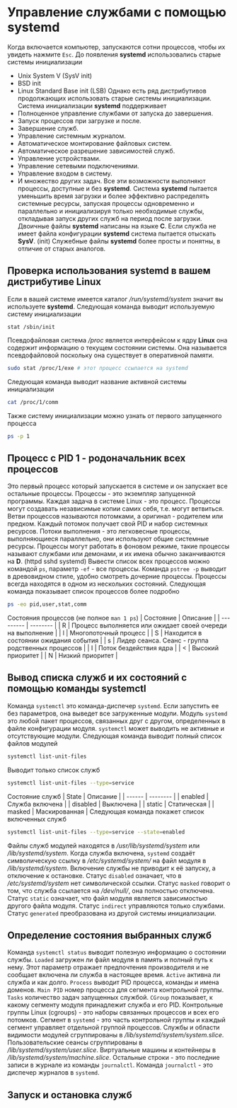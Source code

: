# Управление службами с помощью systemd
Когда включается компьютер, запускаются сотни процессов, чтобы их увидеть нажмите `Esc`.
До появления __systemd__ использовались старые системы инициализации
- Unix System V (SysV init)
- BSD init
- Linux Standard Base init (LSB)
Однако есть ряд дистрибутивов продолжающих использовать старые системы инициализации.
Система инициализации __systemd__ поддерживает
- Полноценное управление службами от запуска до завершения.
- Запуск процессов при загрузке и после.
- Завершение служб.
- Управление системным журналом.
- Автоматическое монтирование файловых систем.
- Автоматическое разрешение зависимостей служб.
- Управление устройствами.
- Управление сетевыми подключениями.
- Управление входом в систему.
- И множество других задач.
Все эти возможности выполняют процессы, доступные и без __systemd__.
Система __systemd__ пытается уменьшить время загрузки и более эффективно распределять
системные ресурсы, запуская процессы одновременно и параллельно и инициализируя
только необходимые службы, откладывая запуск других служб на период после загрузки.
Двоичные файлы __systemd__ написаны на языке __C__.
Если служба не имеет файла конфигурации __systemd__ система пытается отыскать __SysV__. (init)
Служебные файлы __systemd__ более просты и понятны, в отличие от старых аналогов.

## Проверка использования systemd в вашем дистрибутиве Linux
Если в вашей системе имеется каталог _/run/systemd/system_ значит вы используете __systemd__.
Следующая команда выводит используемую систему инициализации
```bin
stat /sbin/init
```
Псевдофайловая система _/proc_ является интерфейсом к ядру __Linux__ она содержит информацию
о текущем состоянии системы. Она называется псевдофайловой поскольку она существует в
оперативной памяти.
```bash
sudo stat /proc/1/exe # этот процесс ссылается на systemd
```
Следующая команда выводит название активной системы инициализации
```bash
cat /proc/1/comm
```
Также систему инициализации можно узнать от первого запущенного процесса
```bash
ps -p 1
```

## Процесс с PID 1 - родоначальник всех процессов
Это первый процесс который запускается в системе и он запускает все остальные процессы.
Процессы - это экземпляр запущенной программы.
Каждая задача в системе Linux - это процесс.
Процессы могут создавать независимые копии самих себя, т.е. могут ветвиться.
Ветви процессов называются потомками, а оригинал - родителем или предком.
Каждый потомок получает свой PID и набор системных ресурсов.
Потоки выполнения - это легковесные процессы, выполняющиеся параллельно, они используют
общие системные ресурсы.
Процессы могут работать в фоновом режиме, такие процессы называют службами или демонами,
и их имена обычно заканчиваются на __D__. (httpd sshd systemd)
Вывести список всех процессов можно командой `ps`, параметр `-ef` - все процессы.
Команда `pstree -p` выводит в древовидном стиле, удобно смотреть дочерние процессы.
Процессы всегда находятся в одном из нескольких состояний.
Следующая команда показывает список процессов более подробно
```bash
ps -eo pid,user,stat,comm
```
Состояния процессов (не полное `man 1 ps`)
| Состояние | Описание                                                    |
| --------- | --------                                                    |
| R         | Процесс выполняется или ожидает своей очереди на выполнение |
| l         | Многопоточный процесс                                       |
| S         | Находится в состоянии ожидания события                      |
| s         | Лидер сеанса. Сеанс - группа родственных процессов          |
| I         | Поток бездействия ядра                                      |
| <         | Высокий приоритет                                           |
| N         | Низкий приоритет                                            |

## Вывод списка служб и их состояний с помощью команды systemctl
Команда `systemctl` это команда-диспечер `systemd`.
Если запустить ее без параметров, она выведет все загруженные модули.
Модуль `systemd` это любой пакет процессов, связанных друг с другом, определенных
в файле конфигурации модуля.
`systemctl` может выводить не активные и отсутствующие модули.
Следующая команда выводит полный список файлов модулей
```bash
systemctl list-unit-files
```
Выводит только список служб
```bash
systemctl list-unit-files --type=service
```
Состояние служб
| State    | Описание        |
| ------   | --------        |
| enabled  | Служба включена |
| disabled | Выключена       |
| static   | Статическая     |
| masked   | Маскированная   |
Следующая команда покажет список включенных служб
```bash
systemctl list-unit-files --type=service --state=enabled
```
Файлы служб модулей находятся в _/usr/lib/systemd/system_ или _/lib/systemd/system_.
Когда служба включена, `systemd` создаёт символическую ссылку в _/etc/systemd/system/_ на
файл модуля в _/lib/systemd/system_.
Включение службы не приводит к её запуску, а отключение к остановке.
Статус `disabled` означает, что в _/etc/systemd/system_ нет символической ссылки.
Статус `masked` говорит о том, что служба ссылается на _/dev/null/_, она полностью отключена.
Статус `static` означает, что файл модуля является зависимостью другого файла модуля.
Статус `indirect` управляются только службами.
Статус `generated` преобразована из другой системы инициализации.

## Определение состояния выбранных служб
Команда `systemctl status` выводит полезную информацию о состоянии службы.
`Loaded` загружен ли файл модуля в память и полный путь к нему. Этот параметр отражает
предпочтения производителя и не сообщает включена ли служба в настоящее время.
`Active` активна ли служба и как долго.
`Process` выводит PID процесса, команды и имена доменов.
`Main PID` номер процесса для сегмента контрольной группы.
`Tasks` количество задач запущенных службой.
`CGroup` показывает, к какому сегменту модуля принадлежит служба и его PID.
Контрольные группы Linux (cgroups) - это наборы связанных процессов и всех его потомков.
Сегмент в `systemd` - это часть контрольной группы и каждый сегмент управляет отдельной
группой процессов.
Службы и области видимости модулей сгруппированы в _/lib/systemd/system/system.slice_.
Пользовательские сеансы сгруппированы в _/lib/systemd/system/user.slice_.
Виртуальные машины и контейнеры в _/lib/systemd/system/machine.slice_.
Остальные строки - это последние записи в журнале из команды `journalctl`.
Команда `journalctl` - это диспечер журналов в `systemd`.

## Запуск и остановка служб
